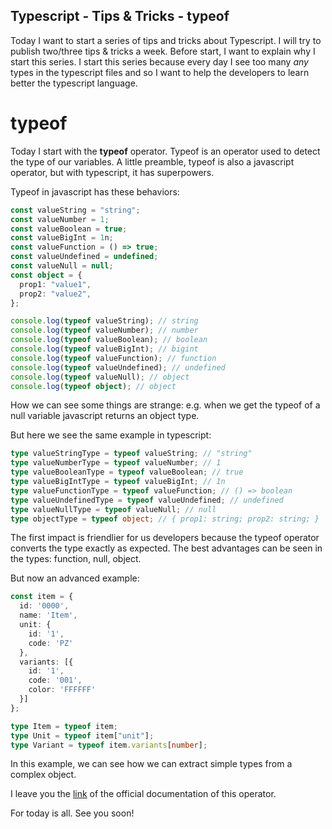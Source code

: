 ## Typescript - Tips & Tricks - typeof

Today I want to start a series of tips and tricks about Typescript.
I will try to publish two/three tips & tricks a week.
Before start, I want to explain why I start this series.
I start this series because every day I see too many _any_ types in the typescript files and so I want to help the developers to learn better the typescript language.

# typeof
Today I start with the **typeof** operator.
Typeof is an operator used to detect the type of our variables.
A little preamble, typeof is also a javascript operator, but with typescript, it has superpowers.

Typeof in javascript has these behaviors:
```ts
const valueString = "string";
const valueNumber = 1;
const valueBoolean = true;
const valueBigInt = 1n;
const valueFunction = () => true;
const valueUndefined = undefined;
const valueNull = null;
const object = {
  prop1: "value1",
  prop2: "value2",
};

console.log(typeof valueString); // string
console.log(typeof valueNumber); // number
console.log(typeof valueBoolean); // boolean
console.log(typeof valueBigInt); // bigint
console.log(typeof valueFunction); // function
console.log(typeof valueUndefined); // undefined
console.log(typeof valueNull); // object
console.log(typeof object); // object
```
How we can see some things are strange: e.g. when we get the typeof of a null variable javascript returns an object type.

But here we see the same example in typescript:
```ts
type valueStringType = typeof valueString; // "string"
type valueNumberType = typeof valueNumber; // 1
type valueBooleanType = typeof valueBoolean; // true
type valueBigIntType = typeof valueBigInt; // 1n
type valueFunctionType = typeof valueFunction; // () => boolean
type valueUndefinedType = typeof valueUndefined; // undefined
type valueNullType = typeof valueNull; // null
type objectType = typeof object; // { prop1: string; prop2: string; }
```
The first impact is friendlier for us developers because the typeof operator converts the type exactly as expected. The best advantages can be seen in the types: function, null, object.

But now an advanced example:
```ts
const item = {
  id: '0000',
  name: 'Item',
  unit: {
    id: '1',
    code: 'PZ'
  },
  variants: [{
    id: '1',
    code: '001',
    color: 'FFFFFF'
  }]
};

type Item = typeof item;
type Unit = typeof item["unit"];
type Variant = typeof item.variants[number];
```
In this example, we can see how we can extract simple types from a complex object.

I leave you the [link](https://www.typescriptlang.org/docs/handbook/2/typeof-types.html) of the official documentation of this operator.

For today is all.
See you soon!


